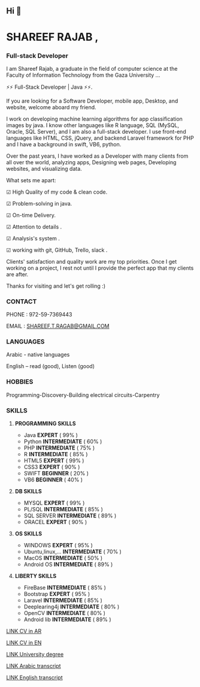 ## Hi  👋

# SHAREEF RAJAB ,
### Full-stack Developer

I am Shareef Rajab, a graduate in the field of computer science at the Faculty of Information Technology
from the Gaza University ... 

⚡⚡ Full-Stack Developer | Java ⚡⚡.

If you are looking for a Software Developer, mobile app, Desktop, and website, welcome aboard my friend.

I work on developing machine learning algorithms for app classification images by java. I know other languages like R language, SQL (MySQL, Oracle, SQL Server), and I am also a full-stack developer. I use front-end languages like HTML, CSS, jQuery, and backend Laravel framework for PHP and I have a background in swift, VB6, python.

Over the past years, I have worked as a Developer with many clients from all over the world, analyzing apps, Designing web pages, Developing websites, and visualizing data.

What sets me apart:

☑ High Quality of my code & clean code.

☑ Problem-solving in java.

☑ On-time Delivery.

☑ Attention to details .

☑ Analysis's system .

☑ working with git, GitHub, Trello, slack  .


Clients' satisfaction and quality work are my top priorities. Once I get working on a project, I rest not until I provide the perfect app that my clients are after.

 Thanks for visiting and let's get rolling :)

### CONTACT

PHONE : 972-59-7369443 

EMAIL : SHAREEF.T.RAGAB@GMAIL.COM 

### LANGUAGES

Arabic - native languages

English – read (good), Listen (good)

### HOBBIES

Programming-Discovery-Building electrical circuits-Carpentry

### SKILLS

1. **PROGRAMMING SKILLS**

     - Java **EXPERT** ( 99% )
     - Python **INTERMEDIATE** ( 60% )
     - PHP **INTERMEDIATE** ( 75% )
     - R **INTERMEDIATE** ( 85% )
     - HTML5 **EXPERT** ( 99% )
     - CSS3 **EXPERT** ( 90% )
     - SWIFT **BEGINNER** ( 20% )
     - VB6 **BEGINNER** ( 40% )
     
2. **DB SKILLS**

     - MYSQL **EXPERT** ( 99% )
     - PL/SQL **INTERMEDIATE** ( 85% )
     - SQL SERVER **INTERMEDIATE** ( 89% )
     - ORACEL **EXPERT** ( 90% )
     
3. **OS SKILLS**

     - WINDOWS **EXPERT** ( 95% )
     - Ubuntu,linux,... **INTERMEDIATE** ( 70% )
     - MacOS **INTERMEDIATE** ( 50% )
     - Android OS **INTERMEDIATE** ( 89% )
     
4. **LIBERTY SKILLS**

     - FireBase **INTERMEDIATE** ( 85% )
     - Bootstrap **EXPERT** ( 95% )
     - Laravel **INTERMEDIATE** ( 85% )
     - Deeplearing4j **INTERMEDIATE** ( 80% )
     - OpenCV **INTERMEDIATE** ( 80% )
     - Android lib **INTERMEDIATE** ( 89% )
     

[LINK CV in AR](https://bit.ly/3cagIcN "السيرة الذاتية")

[LINK CV in EN](https://bit.ly/2YgMJYv "CV")

[LINK University degree](https://bit.ly/39j4hcI "University degree شهادة الجامعية")

[LINK Arabic transcript](https://bit.ly/3cczrnU "سجل الدرجات")

[LINK English transcript](https://bit.ly/3qV7W6q "English transcript")


